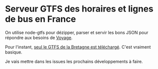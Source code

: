 # Serveur GTFS des horaires et lignes de bus en France

On utilise node-gtfs pour dézipper, parser et servir les bons JSON pour répondre aux besoins de [Voyage](https://github.com/laem/futureco/issues/162).

Pour l'instant, [seul le GTFS de la Bretagne est téléchargé](https://github.com/laem/gtfs/blob/master/server.js#L31). C'est vraiment basique.

Je vais mettre dans les issues les prochains développements à faire.
